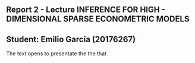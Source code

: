 ## Report 2 - Lecture INFERENCE FOR HIGH - DIMENSIONAL SPARSE ECONOMETRIC MODELS

## Student: Emilio García (20176267)

The text opens to presentate the the that
